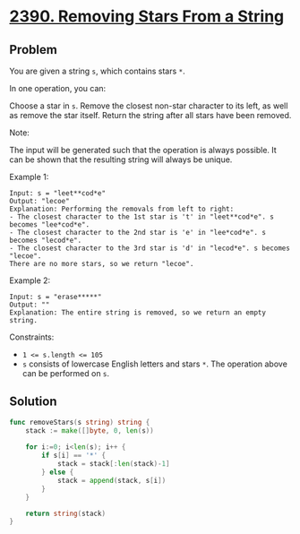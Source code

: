 # [2390. Removing Stars From a String](https://leetcode.com/problems/removing-stars-from-a-string/)

## Problem

You are given a string `s`, which contains stars `*`.

In one operation, you can:

Choose a star in `s`.
Remove the closest non-star character to its left, as well as remove the star itself.
Return the string after all stars have been removed.

Note:

The input will be generated such that the operation is always possible.
It can be shown that the resulting string will always be unique.
 

Example 1:

```
Input: s = "leet**cod*e"
Output: "lecoe"
Explanation: Performing the removals from left to right:
- The closest character to the 1st star is 't' in "leet**cod*e". s becomes "lee*cod*e".
- The closest character to the 2nd star is 'e' in "lee*cod*e". s becomes "lecod*e".
- The closest character to the 3rd star is 'd' in "lecod*e". s becomes "lecoe".
There are no more stars, so we return "lecoe".
```

Example 2:

```
Input: s = "erase*****"
Output: ""
Explanation: The entire string is removed, so we return an empty string.
```

Constraints:

- `1 <= s.length <= 105`
- `s` consists of lowercase English letters and stars `*`.
The operation above can be performed on `s`.

## Solution

```go
func removeStars(s string) string {
    stack := make([]byte, 0, len(s))
    
    for i:=0; i<len(s); i++ {
        if s[i] == '*' {
            stack = stack[:len(stack)-1]
        } else {
            stack = append(stack, s[i])
        }
    }

    return string(stack)
}
```